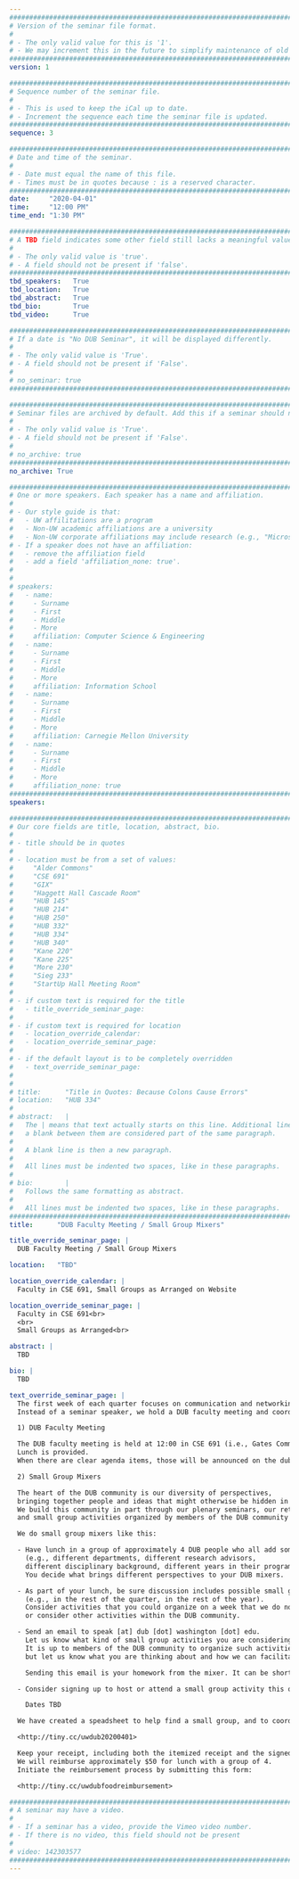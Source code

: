 ```yaml
---
################################################################################
# Version of the seminar file format.
#
# - The only valid value for this is '1'.
# - We may increment this in the future to simplify maintenance of old seminars.
################################################################################
version: 1

################################################################################
# Sequence number of the seminar file.
#
# - This is used to keep the iCal up to date.
# - Increment the sequence each time the seminar file is updated.
################################################################################
sequence: 3

################################################################################
# Date and time of the seminar.
#
# - Date must equal the name of this file.
# - Times must be in quotes because : is a reserved character.
################################################################################
date:     "2020-04-01"
time:     "12:00 PM"
time_end: "1:30 PM"

################################################################################
# A TBD field indicates some other field still lacks a meaningful value.
#
# - The only valid value is 'true'.
# - A field should not be present if 'false'.
################################################################################
tbd_speakers:   True
tbd_location:   True
tbd_abstract:   True
tbd_bio:        True
tbd_video:      True

################################################################################
# If a date is "No DUB Seminar", it will be displayed differently.
#
# - The only valid value is 'True'.
# - A field should not be present if 'False'.
#
# no_seminar: true
################################################################################

################################################################################
# Seminar files are archived by default. Add this if a seminar should not be.
#
# - The only valid value is 'True'.
# - A field should not be present if 'False'.
#
# no_archive: true
################################################################################
no_archive: True

################################################################################
# One or more speakers. Each speaker has a name and affiliation.
#
# - Our style guide is that:
#   - UW affilitations are a program
#   - Non-UW academic affiliations are a university
#   - Non-UW corporate affiliations may include research (e.g., "Microsoft Research")
# - If a speaker does not have an affiliation:
#   - remove the affiliation field
#   - add a field 'affiliation_none: true'.
#
#
# speakers:
#   - name: 
#     - Surname
#     - First
#     - Middle
#     - More
#     affiliation: Computer Science & Engineering 
#   - name: 
#     - Surname
#     - First
#     - Middle
#     - More
#     affiliation: Information School 
#   - name: 
#     - Surname
#     - First
#     - Middle
#     - More
#     affiliation: Carnegie Mellon University 
#   - name:
#     - Surname
#     - First
#     - Middle
#     - More
#     affiliation_none: true
################################################################################
speakers:

################################################################################
# Our core fields are title, location, abstract, bio.
#
# - title should be in quotes
#
# - location must be from a set of values:
#     "Alder Commons"
#     "CSE 691"
#     "GIX"
#     "Haggett Hall Cascade Room"
#     "HUB 145"
#     "HUB 214"
#     "HUB 250"
#     "HUB 332"
#     "HUB 334"
#     "HUB 340"
#     "Kane 220"
#     "Kane 225"
#     "More 230"
#     "Sieg 233"
#     "StartUp Hall Meeting Room"
#
# - if custom text is required for the title
#   - title_override_seminar_page:
#
# - if custom text is required for location
#   - location_override_calendar:
#   - location_override_seminar_page:
#
# - if the default layout is to be completely overridden
#   - text_override_seminar_page:
#
#
# title:      "Title in Quotes: Because Colons Cause Errors"
# location:   "HUB 334"
#
# abstract:   |
#   The | means that text actually starts on this line. Additional lines without
#   a blank between them are considered part of the same paragraph.
#
#   A blank line is then a new paragraph.
#
#   All lines must be indented two spaces, like in these paragraphs.
#
# bio:        |
#   Follows the same formatting as abstract.
#
#   All lines must be indented two spaces, like in these paragraphs.
################################################################################
title:      "DUB Faculty Meeting / Small Group Mixers"

title_override_seminar_page: |
  DUB Faculty Meeting / Small Group Mixers

location:   "TBD"

location_override_calendar: |
  Faculty in CSE 691, Small Groups as Arranged on Website

location_override_seminar_page: |
  Faculty in CSE 691<br>
  <br>
  Small Groups as Arranged<br>

abstract: |
  TBD

bio: |
  TBD

text_override_seminar_page: |
  The first week of each quarter focuses on communication and networking within the DUB community.
  Instead of a seminar speaker, we hold a DUB faculty meeting and coordinate small group mixers.

  1) DUB Faculty Meeting

  The DUB faculty meeting is held at 12:00 in CSE 691 (i.e., Gates Commons).
  Lunch is provided.
  When there are clear agenda items, those will be announced on the dub-faculty mailing list.

  2) Small Group Mixers

  The heart of the DUB community is our diversity of perspectives,
  bringing together people and ideas that might otherwise be hidden in our units.
  We build this community in part through our plenary seminars, our retreat,
  and small group activities organized by members of the DUB community throughout the year.

  We do small group mixers like this:

  - Have lunch in a group of approximately 4 DUB people who all add something different
    (e.g., different departments, different research advisors,
    different disciplinary background, different years in their program).
    You decide what brings different perspectives to your DUB mixers.

  - As part of your lunch, be sure discussion includes possible small group activities
    (e.g., in the rest of the quarter, in the rest of the year).
    Consider activities that you could organize on a week that we do not have a plenary seminar,
    or consider other activities within the DUB community.

  - Send an email to speak [at] dub [dot] washington [dot] edu.
    Let us know what kind of small group activities you are considering.
    It is up to members of the DUB community to organize such activities,
    but let us know what you are thinking about and how we can facilitate and publicize activities.

    Sending this email is your homework from the mixer. It can be short, but it is expected as part of reimbursement.

  - Consider signing up to host or attend a small group activity this quarter:

    Dates TBD

  We have created a speadsheet to help find a small group, and to coordinate reimbursement.

  <http://tiny.cc/uwdub20200401>

  Keep your receipt, including both the itemized receipt and the signed receipt with any tip.
  We will reimburse approximately $50 for lunch with a group of 4.
  Initiate the reimbursement process by submitting this form:

  <http://tiny.cc/uwdubfoodreimbursement>

################################################################################
# A seminar may have a video.
#
# - If a seminar has a video, provide the Vimeo video number.
# - If there is no video, this field should not be present
#
# video: 142303577
################################################################################
---
```

